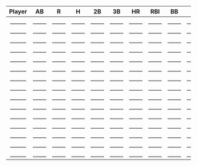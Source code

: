 <!-- Basic layout for simple stats recording -->
<!-- Should also throw in actual calculation of stats, website, etc. -->

<!-- Needed: AB, R, H, 2B, 3B, HR, RBI, BB, K -->


| Player | AB | R | H | 2B | 3B | HR | RBI | BB | K
| :----: | :---: | :---: | :---: | :---: | :---: | :---: | :---: | :---: | :---:
| ______ | _____ | _____ | _____ | _____ | _____ | _____ | _____ | _____ | _____ |
| ______ | _____ | _____ | _____ | _____ | _____ | _____ | _____ | _____ | _____ |
| ______ | _____ | _____ | _____ | _____ | _____ | _____ | _____ | _____ | _____ |
| ______ | _____ | _____ | _____ | _____ | _____ | _____ | _____ | _____ | _____ |
| ______ | _____ | _____ | _____ | _____ | _____ | _____ | _____ | _____ | _____ |
| ______ | _____ | _____ | _____ | _____ | _____ | _____ | _____ | _____ | _____ |
| ______ | _____ | _____ | _____ | _____ | _____ | _____ | _____ | _____ | _____ |
| ______ | _____ | _____ | _____ | _____ | _____ | _____ | _____ | _____ | _____ |
| ______ | _____ | _____ | _____ | _____ | _____ | _____ | _____ | _____ | _____ |
| ______ | _____ | _____ | _____ | _____ | _____ | _____ | _____ | _____ | _____ |
| ______ | _____ | _____ | _____ | _____ | _____ | _____ | _____ | _____ | _____ |
| ______ | _____ | _____ | _____ | _____ | _____ | _____ | _____ | _____ | _____ |
| ______ | _____ | _____ | _____ | _____ | _____ | _____ | _____ | _____ | _____ |
| ______ | _____ | _____ | _____ | _____ | _____ | _____ | _____ | _____ | _____ |
| ______ | _____ | _____ | _____ | _____ | _____ | _____ | _____ | _____ | _____ |
